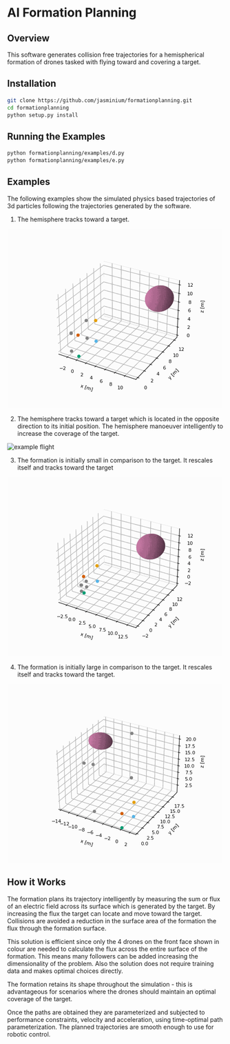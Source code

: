 AI Formation Planning
========================

## Overview

This software generates collision free trajectories for a hemispherical formation of drones tasked with flying toward and covering a target.

## Installation

```bash
git clone https://github.com/jasminium/formationplanning.git
cd formationplanning
python setup.py install
```

## Running the Examples

```bash
python formationplanning/examples/d.py
python formationplanning/examples/e.py
```

## Examples

The following examples show the simulated physics based trajectories of 3d particles following the trajectories generated by the software.

1. The hemisphere tracks toward a target.

![example flight](example_d_1/Figure%209.gif)

2. The hemisphere tracks toward a target which is located in the opposite direction to its initial position. The hemisphere manoeuver intelligently to increase the coverage of the target.

![example flight](example_d_2/Figure%2010.gif)

3. The formation is initially small in comparison to the target. It rescales itself and tracks toward the target

![example flight](example_e_1/Figure.gif)

4. The formation is initially large in comparison to the target. It rescales itself and tracks toward the target.

![example flight](example_e_2/Figure.gif)

## How it Works

The formation plans its trajectory intelligently by measuring the sum or flux of an electric field across its surface which is generated by the target. By increasing the flux the target can locate and move toward the target. Collisions are avoided a reduction in the surface area of the formation the flux through the formation surface.

This solution is efficient since only the 4 drones on the front face shown in colour are needed to calculate the flux across the entire surface of the formation. This means many followers can be added increasing the dimensionality of the problem. Also the solution does not require training data and makes optimal choices directly.

The formation retains its shape throughout the simulation - this is advantageous for scenarios where the drones should maintain an optimal coverage of the target.

Once the paths are obtained they are parameterized and subjected to performance constraints, velocity and acceleration, using time-optimal path parameterization. The planned trajectories are smooth enough to use for robotic control.
